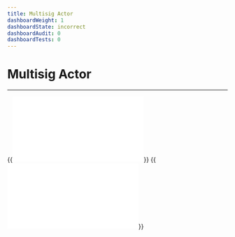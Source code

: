 ```yaml
---
title: Multisig Actor
dashboardWeight: 1
dashboardState: incorrect
dashboardAudit: 0
dashboardTests: 0
---
```


# Multisig Actor
---

{{<embed src="/modules/actors/builtin/multisig/multisig_actor.go" lang="go" >}}
{{<embed src="/modules/actors/builtin/multisig/multisig_state.go" lang="go" >}}
